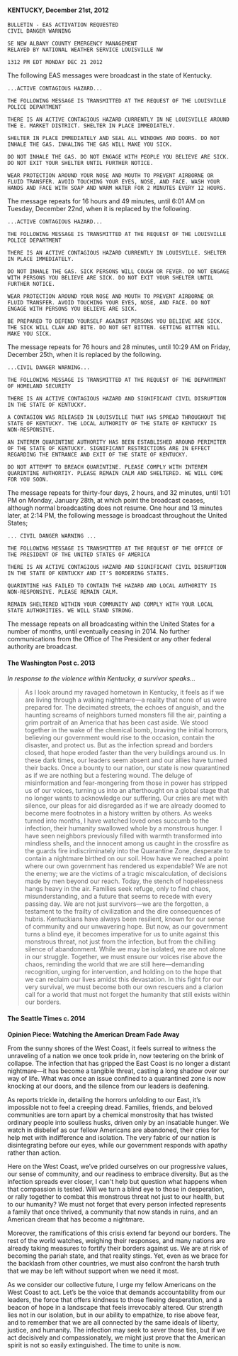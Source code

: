#### KENTUCKY, December 21st, 2012
```
BULLETIN - EAS ACTIVATION REQUESTED
CIVIL DANGER WARNING

SE NEW ALBANY COUNTY EMERGENCY MANAGEMENT
RELAYED BY NATIONAL WEATHER SERVICE LOUISVILLE NW

1312 PM EDT MONDAY DEC 21 2012
```

The following EAS messages were broadcast in the state of Kentucky.

```
...ACTIVE CONTAGIOUS HAZARD...

THE FOLLOWING MESSAGE IS TRANSMITTED AT THE REQUEST OF THE LOUISVILLE POLICE DEPARTMENT

THERE IS AN ACTIVE CONTAGIOUS HAZARD CURRENTLY IN NE LOUISVILLE AROUND THE E. MARKET DISTRICT. SHELTER IN PLACE IMMEDIATELY.

SHELTER IN PLACE IMMEDIATELY AND SEAL ALL WINDOWS AND DOORS. DO NOT INHALE THE GAS. INHALING THE GAS WILL MAKE YOU SICK.

DO NOT INHALE THE GAS. DO NOT ENGAGE WITH PEOPLE YOU BELIEVE ARE SICK. DO NOT EXIT YOUR SHELTER UNTIL FURTHER NOTICE.

WEAR PROTECTION AROUND YOUR NOSE AND MOUTH TO PREVENT AIRBORNE OR FLUID TRANSFER. AVOID TOUCHING YOUR EYES, NOSE, AND FACE. WASH YOUR HANDS AND FACE WITH SOAP AND WARM WATER FOR 2 MINUTES EVERY 12 HOURS.
```

The message repeats for 16 hours and 49 minutes, until 6:01 AM on Tuesday, December 22nd, when it is replaced by the following.

```
...ACTIVE CONTAGIOUS HAZARD...

THE FOLLOWING MESSAGE IS TRANSMITTED AT THE REQUEST OF THE LOUISVILLE POLICE DEPARTMENT

THERE IS AN ACTIVE CONTAGIOUS HAZARD CURRENTLY IN LOUISVILLE. SHELTER IN PLACE IMMEDIATELY.

DO NOT INHALE THE GAS. SICK PERSONS WILL COUGH OR FEVER. DO NOT ENGAGE WITH PERSONS YOU BELIEVE ARE SICK. DO NOT EXIT YOUR SHELTER UNTIL FURTHER NOTICE.

WEAR PROTECTION AROUND YOUR NOSE AND MOUTH TO PREVENT AIRBORNE OR FLUID TRANSFER. AVOID TOUCHING YOUR EYES, NOSE, AND FACE. DO NOT ENGAGE WITH PERSONS YOU BELIEVE ARE SICK.

BE PREPARED TO DEFEND YOURSELF AGAINST PERSONS YOU BELIEVE ARE SICK. THE SICK WILL CLAW AND BITE. DO NOT GET BITTEN. GETTING BITTEN WILL MAKE YOU SICK.
```

The message repeats for 76 hours and 28 minutes, until 10:29 AM on Friday, December 25th, when it is replaced by the following.

```
...CIVIL DANGER WARNING...

THE FOLLOWING MESSAGE IS TRANSMITTED AT THE REQUEST OF THE DEPARTMENT OF HOMELAND SECURITY

THERE IS AN ACTIVE CONTAGIOUS HAZARD AND SIGNIFICANT CIVIL DISRUPTION IN THE STATE OF KENTUCKY.

A CONTAGION WAS RELEASED IN LOUISVILLE THAT HAS SPREAD THROUGHOUT THE STATE OF KENTUCKY. THE LOCAL AUTHORITY OF THE STATE OF KENTUCKY IS NON-RESPONSIVE.

AN INTEREM QUARINTINE AUTHORITY HAS BEEN ESTABLISHED AROUND PERIMITER OF THE STATE OF KENTUCKY. SIGNIFICANT RESTRICTIONS ARE IN EFFECT REGARDING THE ENTRANCE AND EXIT OF THE STATE OF KENTUCKY.

DO NOT ATTEMPT TO BREACH QUARINTINE. PLEASE COMPLY WITH INTEREM QUARINTINE AUTHORTIY. PLEASE REMAIN CALM AND SHELTERED. WE WILL COME FOR YOU SOON.
```

The message repeats for thirty-four days, 2 hours, and 32 minutes, until 1:01 PM on Monday, January 28th, at which point the broadcast ceases, although normal broadcasting does not resume. One hour and 13 minutes later, at 2:14 PM, the following message is broadcast throughout the United States;

```
... CIVIL DANGER WARNING ...

THE FOLLOWING MESSAGE IS TRANSMITTED AT THE REQUEST OF THE OFFICE OF THE PRESIDENT OF THE UNITED STATES OF AMERICA

THERE IS AN ACTIVE CONTAGIOUS HAZARD AND SIGNIFICANT CIVIL DISRUPTION IN THE STATE OF KENTUCKY AND IT'S BORDERING STATES.

QUARINTINE HAS FAILED TO CONTAIN THE HAZARD AND LOCAL AUTHORITY IS NON-RESPONSIVE. PLEASE REMAIN CALM.

REMAIN SHELTERED WITHIN YOUR COMMUNITY AND COMPLY WITH YOUR LOCAL STATE AUTHORITIES. WE WILL STAND STRONG.
```

The message repeats on all broadcasting within the United States for a number of months, until eventually ceasing in 2014. No further communications from the Office of The President or any other federal authority are broadcast.

#### The Washington Post c. 2013
*In response to the violence within Kentucky, a survivor speaks...*

> As I look around my ravaged hometown in Kentucky, it feels as if we are living through a waking nightmare—a reality that none of us were prepared for. The decimated streets, the echoes of anguish, and the haunting screams of neighbors turned monsters fill the air, painting a grim portrait of an America that has been cast aside. We stood together in the wake of the chemical bomb, braving the initial horrors, believing our government would rise to the occasion, contain the disaster, and protect us. But as the infection spread and borders closed, that hope eroded faster than the very buildings around us.
> In these dark times, our leaders seem absent and our allies have turned their backs. Once a bounty to our nation, our state is now quarantined as if we are nothing but a festering wound. The deluge of misinformation and fear-mongering from those in power has stripped us of our voices, turning us into an afterthought on a global stage that no longer wants to acknowledge our suffering. Our cries are met with silence, our pleas for aid disregarded as if we are already doomed to become mere footnotes in a history written by others.
> As weeks turned into months, I have watched loved ones succumb to the infection, their humanity swallowed whole by a monstrous hunger. I have seen neighbors previously filled with warmth transformed into mindless shells, and the innocent among us caught in the crossfire as the guards fire indiscriminately into the Quarantine Zone, desperate to contain a nightmare birthed on our soil. How have we reached a point where our own government has rendered us expendable? We are not the enemy; we are the victims of a tragic miscalculation, of decisions made by men beyond our reach.
> Today, the stench of hopelessness hangs heavy in the air. Families seek refuge, only to find chaos, misunderstanding, and a future that seems to recede with every passing day. We are not just survivors—we are the forgotten, a testament to the frailty of civilization and the dire consequences of hubris.
> Kentuckians have always been resilient, known for our sense of community and our unwavering hope. But now, as our government turns a blind eye, it becomes imperative for us to unite against this monstrous threat, not just from the infection, but from the chilling silence of abandonment. While we may be isolated, we are not alone in our struggle. Together, we must ensure our voices rise above the chaos, reminding the world that we are still here—demanding recognition, urging for intervention, and holding on to the hope that we can reclaim our lives amidst this devastation. In this fight for our very survival, we must become both our own rescuers and a clarion call for a world that must not forget the humanity that still exists within our borders.

#### The Seattle Times c. 2014
**Opinion Piece: Watching the American Dream Fade Away**

From the sunny shores of the West Coast, it feels surreal to witness the unraveling of a nation we once took pride in, now teetering on the brink of collapse. The infection that has gripped the East Coast is no longer a distant nightmare—it has become a tangible threat, casting a long shadow over our way of life. What was once an issue confined to a quarantined zone is now knocking at our doors, and the silence from our leaders is deafening.

As reports trickle in, detailing the horrors unfolding to our East, it’s impossible not to feel a creeping dread. Families, friends, and beloved communities are torn apart by a chemical monstrosity that has twisted ordinary people into soulless husks, driven only by an insatiable hunger. We watch in disbelief as our fellow Americans are abandoned, their cries for help met with indifference and isolation. The very fabric of our nation is disintegrating before our eyes, while our government responds with apathy rather than action. 

Here on the West Coast, we’ve prided ourselves on our progressive values, our sense of community, and our readiness to embrace diversity. But as the infection spreads ever closer, I can't help but question what happens when that compassion is tested. Will we turn a blind eye to those in desperation, or rally together to combat this monstrous threat not just to our health, but to our humanity? We must not forget that every person infected represents a family that once thrived, a community that now stands in ruins, and an American dream that has become a nightmare.

Moreover, the ramifications of this crisis extend far beyond our borders. The rest of the world watches, weighing their responses, and many nations are already taking measures to fortify their borders against us. We are at risk of becoming the pariah state, and that reality stings. Yet, even as we brace for the backlash from other countries, we must also confront the harsh truth that we may be left without support when we need it most. 

As we consider our collective future, I urge my fellow Americans on the West Coast to act. Let’s be the voice that demands accountability from our leaders, the force that offers kindness to those fleeing desperation, and a beacon of hope in a landscape that feels irrevocably altered. Our strength lies not in our isolation, but in our ability to empathize, to rise above fear, and to remember that we are all connected by the same ideals of liberty, justice, and humanity. The infection may seek to sever those ties, but if we act decisively and compassionately, we might just prove that the American spirit is not so easily extinguished. The time to unite is now.

